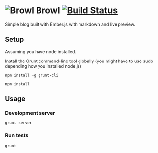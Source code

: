# ![Browl](http://i.imgur.com/876ie7H.png) Browl [![Build Status](https://travis-ci.org/erkarl/browl.png?branch=master)](https://travis-ci.org/erkarl/browl)  
Simple blog built with Ember.js with markdown and live preview.

## Setup
Assuming you have node installed.

Install the Grunt command-line tool globally (you might have to use sudo depending how you installed node.js)
```console
npm install -g grunt-cli
```

```console
npm install
```

## Usage

### Development server 
```console
grunt server
```
 
### Run tests
```console
grunt
```
